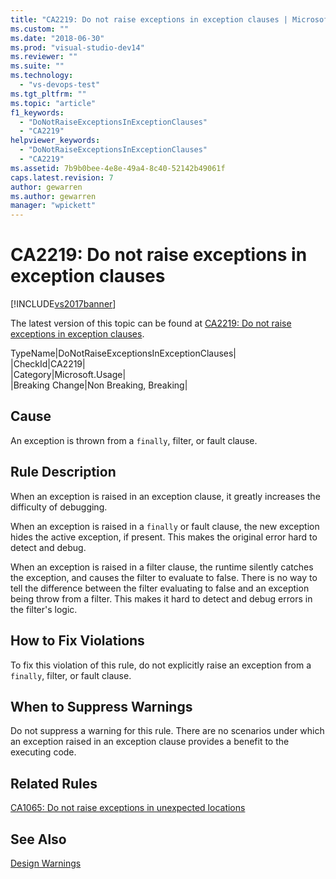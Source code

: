 ```yaml
---
title: "CA2219: Do not raise exceptions in exception clauses | Microsoft Docs"
ms.custom: ""
ms.date: "2018-06-30"
ms.prod: "visual-studio-dev14"
ms.reviewer: ""
ms.suite: ""
ms.technology: 
  - "vs-devops-test"
ms.tgt_pltfrm: ""
ms.topic: "article"
f1_keywords: 
  - "DoNotRaiseExceptionsInExceptionClauses"
  - "CA2219"
helpviewer_keywords: 
  - "DoNotRaiseExceptionsInExceptionClauses"
  - "CA2219"
ms.assetid: 7b9b0bee-4e8e-49a4-8c40-52142b49061f
caps.latest.revision: 7
author: gewarren
ms.author: gewarren
manager: "wpickett"
---
```

# CA2219: Do not raise exceptions in exception clauses
[!INCLUDE[vs2017banner](../includes/vs2017banner.md)]

The latest version of this topic can be found at [CA2219: Do not raise exceptions in exception clauses](https://docs.microsoft.com/visualstudio/code-quality/ca2219-do-not-raise-exceptions-in-exception-clauses).  
  
TypeName|DoNotRaiseExceptionsInExceptionClauses|  
|CheckId|CA2219|  
|Category|Microsoft.Usage|  
|Breaking Change|Non Breaking, Breaking|  
  
## Cause  
 An exception is thrown from a `finally`, filter, or fault clause.  
  
## Rule Description  
 When an exception is raised in an exception clause, it greatly increases the difficulty of debugging.  
  
 When an exception is raised in a `finally` or fault clause, the new exception hides the active exception, if present. This makes the original error hard to detect and debug.  
  
 When an exception is raised in a filter clause, the runtime silently catches the exception, and causes the filter to evaluate to false. There is no way to tell the difference between the filter evaluating to false and an exception being throw from a filter. This makes it hard to detect and debug errors in the filter's logic.  
  
## How to Fix Violations  
 To fix this violation of this rule, do not explicitly raise an exception from a `finally`, filter, or fault clause.  
  
## When to Suppress Warnings  
 Do not suppress a warning for this rule. There are no scenarios under which an exception raised in an exception clause provides a benefit to the executing code.  
  
## Related Rules  
 [CA1065: Do not raise exceptions in unexpected locations](../code-quality/ca1065-do-not-raise-exceptions-in-unexpected-locations.md)  
  
## See Also  
 [Design Warnings](../code-quality/design-warnings.md)



